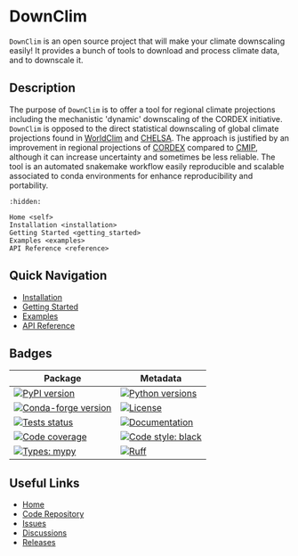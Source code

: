 # DownClim

`DownClim` is an open source project that will make your climate downscaling
easily! It provides a bunch of tools to download and process climate data, and
to downscale it.

## Description

The purpose of `DownClim` is to offer a tool for regional climate projections
including the mechanistic 'dynamic' downscaling of the CORDEX initiative.
`DownClim` is opposed to the direct statistical downscaling of global climate
projections found in [WorldClim](https://www.worldclim.org/) and
[CHELSA](https://chelsa-climate.org/). The approach is justified by an
improvement in regional projections of [CORDEX](https://cordex.org/) compared to
[CMIP](https://www.wcrp-cmip.org/), although it can increase uncertainty and
sometimes be less reliable. The tool is an automated snakemake workflow easily
reproducible and scalable associated to conda environments for enhance
reproducibility and portability.

```{toctree}
:hidden:

Home <self>
Installation <installation>
Getting Started <getting_started>
Examples <examples>
API Reference <reference>
```

## Quick Navigation

- [Installation](installation.md)
- [Getting Started](getting_started.md)
- [Examples](examples.md)
- [API Reference](reference.md)

## Badges

| Package                                                                                                                                                   | Metadata                                                                                                                                                     |
| --------------------------------------------------------------------------------------------------------------------------------------------------------- | ------------------------------------------------------------------------------------------------------------------------------------------------------------ |
| [![PyPI version](https://img.shields.io/pypi/v/downclim)](https://pypi.org/project/downclim)                                                              | [![Python versions](https://img.shields.io/pypi/pyversions/downclim)](https://pypi.org/project/downclim)                                                     |
| [![Conda-forge version](https://img.shields.io/conda/vn/conda-forge/downclim)](https://anaconda.org/conda-forge/downclim)                                 | [![License](https://img.shields.io/github/license/DownClim/DownClim)](https://github.com/DownClim/DownClim/blob/main/LICENSE)                                |
| [![Tests status](https://github.com/DownClim/DownClim/actions/workflows/ci.yml/badge.svg)](https://github.com/DownClim/DownClim/actions/workflows/ci.yml) | [![Documentation](https://img.shields.io/badge/docs-GitHub%20Pages-blue)](https://downclim.github.io/DownClim)                                               |
| [![Code coverage](https://codecov.io/gh/DownClim/DownClim/branch/main/graph/badge.svg)](https://codecov.io/gh/DownClim/DownClim)                          | [![Code style: black](https://img.shields.io/badge/code%20style-black-000000.svg)](https://github.com/psf/black)                                             |
| [![Types: mypy](https://img.shields.io/badge/types-mypy-blue.svg)](https://github.com/python/mypy)                                                        | [![Ruff](https://img.shields.io/endpoint?url=https://raw.githubusercontent.com/astral-sh/ruff/main/assets/badge/v2.json)](https://github.com/astral-sh/ruff) |

## Useful Links

- [Home](https://downclim.github.io/DownClim)
- [Code Repository](https://github.com/DownClim/DownClim)
- [Issues](https://github.com/DownClim/DownClim/issues)
- [Discussions](https://github.com/DownClim/DownClim/discussions)
- [Releases](https://github.com/DownClim/DownClim/releases)
